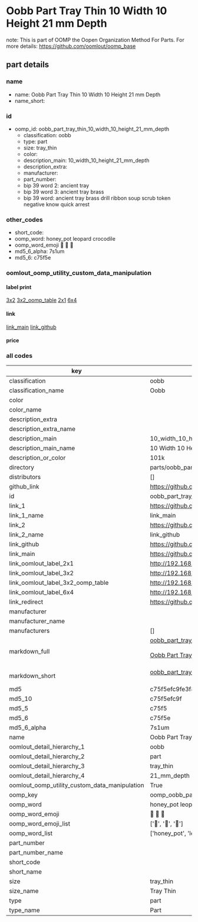 # Oobb Part Tray Thin 10 Width 10 Height 21 mm Depth  

note: This is part of OOMP the Oopen Organization Method For Parts. For more details: https://github.com/oomlout/oomp_base

##  part details
  







### name
* name: Oobb Part Tray Thin 10 Width 10 Height 21 mm Depth
* name_short: 
### id
* oomp_id: oobb_part_tray_thin_10_width_10_height_21_mm_depth
  * classification: oobb
  * type: part
  * size: tray_thin
  * color: 
  * description_main: 10_width_10_height_21_mm_depth
  * description_extra: 
  * manufacturer: 
  * part_number: 
  * bip 39 word 2: ancient tray
  * bip 39 word 3: ancient tray brass
  * bip 39 word: ancient tray brass drill ribbon soup scrub token negative know quick arrest

### other_codes
* short_code: 
* oomp_word: honey_pot leopard crocodile
* oomp_word_emoji :honey_pot: :leopard: :crocodile:
* md5_6_alpha: 7s1um
* md5_6: c75f5e






### oomlout_oomp_utility_custom_data_manipulation
#### label print
[3x2](http://192.168.1.245:1112/?label=oomp%207s1um)
[3x2_oomp_table](http://192.168.1.108:1112/?label=oomp%207s1um)
[2x1](http://192.168.1.242:1112/?label=oomp%207s1um)
[6x4](http://192.168.1.55:1112/?label=oomp%207s1um)    

#### link

[link_main](https://github.com/oomlout/oomlout_oomp_version_1_messy/tree/main/parts/oobb_part_tray_thin_10_width_10_height_21_mm_depth) [link_github](https://github.com/oomlout/oomlout_oomp_version_1_messy/tree/main/parts/oobb_part_tray_thin_10_width_10_height_21_mm_depth)                             

#### price







### all codes 
| key | value |  
| --- | --- |  
| classification | oobb |  
| classification_name | Oobb |  
| color |  |  
| color_name |  |  
| description_extra |  |  
| description_extra_name |  |  
| description_main | 10_width_10_height_21_mm_depth |  
| description_main_name | 10 Width 10 Height 21 mm Depth |  
| description_or_color | 101k |  
| directory | parts/oobb_part_tray_thin_10_width_10_height_21_mm_depth |  
| distributors | [] |  
| github_link | https://github.com/oomlout/oomlout_oomp_part_src/tree/main/parts/oobb_part_tray_thin_10_width_10_height_21_mm_depth |  
| id | oobb_part_tray_thin_10_width_10_height_21_mm_depth |  
| link_1 | https://github.com/oomlout/oomlout_oomp_version_1_messy/tree/main/parts/oobb_part_tray_thin_10_width_10_height_21_mm_depth |  
| link_1_name | link_main |  
| link_2 | https://github.com/oomlout/oomlout_oomp_version_1_messy/tree/main/parts/oobb_part_tray_thin_10_width_10_height_21_mm_depth |  
| link_2_name | link_github |  
| link_github | https://github.com/oomlout/oomlout_oomp_version_1_messy/tree/main/parts/oobb_part_tray_thin_10_width_10_height_21_mm_depth |  
| link_main | https://github.com/oomlout/oomlout_oomp_version_1_messy/tree/main/parts/oobb_part_tray_thin_10_width_10_height_21_mm_depth |  
| link_oomlout_label_2x1 | http://192.168.1.242:1112/?label=oomp%207s1um |  
| link_oomlout_label_3x2 | http://192.168.1.245:1112/?label=oomp%207s1um |  
| link_oomlout_label_3x2_oomp_table | http://192.168.1.108:1112/?label=oomp%207s1um |  
| link_oomlout_label_6x4 | http://192.168.1.55:1112/?label=oomp%207s1um |  
| link_redirect | https://github.com/oomlout/oomlout_oomp_version_1_messy/tree/main/parts/oobb_part_tray_thin_10_width_10_height_21_mm_depth |  
| manufacturer |  |  
| manufacturer_name |  |  
| manufacturers | [] |  
| markdown_full | [oobb_part_tray_thin_10_width_10_height_21_mm_depth](none)<br>[](none)<br>[Oobb Part Tray Thin 10 Width 10 Height 21 Mm Depth](none)<br><br> |  
| markdown_short | [oobb_part_tray_thin_10_width_10_height_21_mm_depth](none)<br><br> |  
| md5 | c75f5efc9fe3f83b3fdc842e3679e844 |  
| md5_10 | c75f5efc9f |  
| md5_5 | c75f5 |  
| md5_6 | c75f5e |  
| md5_6_alpha | 7s1um |  
| name | Oobb Part Tray Thin 10 Width 10 Height 21 mm Depth |  
| oomlout_detail_hierarchy_1 | oobb |  
| oomlout_detail_hierarchy_2 | part |  
| oomlout_detail_hierarchy_3 | tray_thin |  
| oomlout_detail_hierarchy_4 | 21_mm_depth |  
| oomlout_oomp_utility_custom_data_manipulation | True |  
| oomp_key | oomp_oobb_part_tray_thin_10_width_10_height_21_mm_depth |  
| oomp_word | honey_pot leopard crocodile |  
| oomp_word_emoji | :honey_pot: :leopard: :crocodile: |  
| oomp_word_emoji_list | [':honey_pot:', ':leopard:', ':crocodile:'] |  
| oomp_word_list | ['honey_pot', 'leopard', 'crocodile'] |  
| part_number |  |  
| part_number_name |  |  
| short_code |  |  
| short_name |  |  
| size | tray_thin |  
| size_name | Tray Thin |  
| type | part |  
| type_name | Part |  
